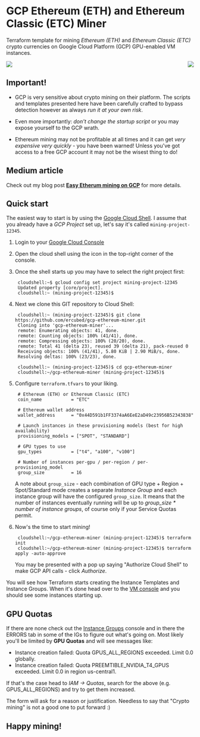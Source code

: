 # GCP Ethereum (ETH) and Ethereum Classic (ETC) Miner

Terraform template for mining _Ethereum (ETH)_ and _Ethereum Classic (ETC)_ crypto currencies on Google
Cloud Platform (GCP) GPU-enabled VM instances.

<img align="centre" src="https://upload.wikimedia.org/wikipedia/commons/thumb/5/51/Google_Cloud_logo.svg/320px-Google_Cloud_logo.svg.png"/>

<img align="right" src="https://upload.wikimedia.org/wikipedia/commons/thumb/0/05/Ethereum_logo_2014.svg/128px-Ethereum_logo_2014.svg.png"/>

## Important!

* GCP is very sensitive about crypto mining on their platform. The scripts and
  templates presented here have been carefully crafted to bypass detection however
  as always _run it at your own risk_.

* Even more importantly: _don't change the startup script_ or you may expose yourself
  to the GCP wrath.

* Ethereum mining may not be profitable at all times and it can get _very expensive
  very quickly_ - you have been warned! Unless you've got access to a free GCP account
  it may not be the wisest thing to do!

## Medium article

Check out my blog post [**Easy Etherum mining on GCP**](https://medium.com/coinmonks/easy-ethereum-mining-on-gcp-576f0aaaeeed) for more details.

## Quick start

The easiest way to start is by using the [Google Cloud Shell](https://cloud.google.com/shell).
I assume that you already have a _GCP Project_ set up, let's say it's called `mining-project-12345`.

1. Login to your [Google Cloud Console](https://console.cloud.google.com/)

2. Open the cloud shell using the icon in the top-right corner of the console.

3. Once the shell starts up you may have to select the right project first:

        cloudshell:~$ gcloud config set project mining-project-12345
        Updated property [core/project].
        cloudshell:~ (mining-project-12345)$

4. Next we clone this GIT repository to Cloud Shell:

        cloudshell:~ (mining-project-12345)$ git clone https://github.com/ercubed/gcp-ethereum-miner.git
        Cloning into 'gcp-ethereum-miner'...
        remote: Enumerating objects: 41, done.
        remote: Counting objects: 100% (41/41), done.
        remote: Compressing objects: 100% (20/20), done.
        remote: Total 41 (delta 23), reused 39 (delta 21), pack-reused 0
        Receiving objects: 100% (41/41), 5.80 KiB | 2.90 MiB/s, done.
        Resolving deltas: 100% (23/23), done.

        cloudshell:~ (mining-project-12345)$ cd gcp-ethereum-miner
        cloudshell:~/gcp-ethereum-miner (mining-project-12345)$

5. Configure `terraform.tfvars` to your liking.

        # Ethereum (ETH) or Ethereum Classic (ETC)
        coin_name           = "ETC"

        # Ethereum wallet address
        wallet_address      = "0x44D591b1FF3374aA6EeE2aD49c23956B52343838"

        # Launch instances in these provisioning models (best for high availability)
        provisioning_models = ["SPOT", "STANDARD"]

        # GPU types to use
        gpu_types           = ["t4", "a100", "v100"]

        # Number of instances per-gpu / per-region / per-provisioning_model
        group_size          = 16

    A note about `group_size` - each combination of GPU type + Region + Spot/Standard mode creates
    a separate _Instance Group_ and each instance group will have the configured `group_size`.
    It means that the number of instances eventually running will be up to *group_size *
    number of instance groups*, of course only if your Service Quotas permit.

6. Now's the time to start mining!

        cloudshell:~/gcp-ethereum-miner (mining-project-12345)$ terraform init
        cloudshell:~/gcp-ethereum-miner (mining-project-12345)$ terraform apply -auto-approve

    You may be presented with a pop up saying "Authorize Cloud Shell" to make GCP API calls - click *Authorize*.

You will see how Terraform starts creating the Instance Templates and Instance Groups.
When it's done head over to the [VM console](https://console.cloud.google.com/compute/instances)
and you should see some instances starting up.

## GPU Quotas

If there are none check out the [Instance Groups](https://console.cloud.google.com/compute/instanceGroups/list)
console and in there the ERRORS tab in some of the IGs to figure out what's going on.
Most likely you'll be limited by **GPU Quotas** and will see messages like:

* Instance creation failed: Quota GPUS_ALL_REGIONS exceeded. Limit 0.0 globally.
* Instance creation failed: Quota PREEMTIBLE_NVIDIA_T4_GPUS exceeded. Limit 0.0 in region us-central1.

If that's the case head to *IAM -> Quotas*, search for the above (e.g. GPUS_ALL_REGIONS) and try to get them increased.

The form will ask for a reason or justification. Needless to say that "Crypto mining" is not a good one to put forward :)

## Happy mining!
